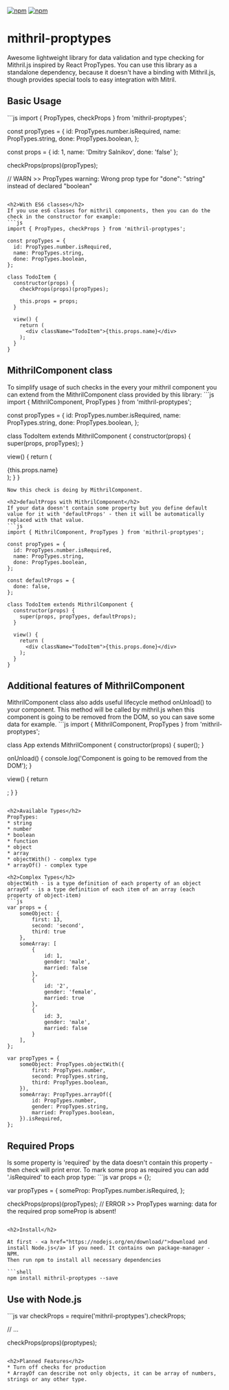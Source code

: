 [![npm](https://img.shields.io/badge/npm-v3.2.1-blue.svg)](https://www.npmjs.com/package/mithril-proptypes)
[![npm](https://img.shields.io/badge/usage-standalone%2Fmithril-green.svg)]()
# mithril-proptypes

Awesome lightweight library for data validation and type checking for Mithril.js inspired by React PropTypes.
You can use this library as a standalone dependency, because it doesn't have a binding with Mithril.js, though provides special tools to easy integration with Mitril.

<h2>Basic Usage</h2>
```js
import { PropTypes, checkProps } from 'mithril-proptypes';

const propTypes = {
  id: PropTypes.number.isRequired,
  name: PropTypes.string,
  done: PropTypes.boolean,
};

const props = {
  id: 1,
  name: 'Dmitry Salnikov',
  done: 'false'
};

checkProps(props)(propTypes);

// WARN >> PropTypes warning: Wrong prop type for "done": "string" instead of declared "boolean"

```

<h2>With ES6 classes</h2>
If you use es6 classes for mithril components, then you can do the check in the constructor for example:
```js
import { PropTypes, checkProps } from 'mithril-proptypes';

const propTypes = {
  id: PropTypes.number.isRequired,
  name: PropTypes.string,
  done: PropTypes.boolean,
};

class TodoItem {
  constructor(props) {
    checkProps(props)(propTypes);
    
    this.props = props;
  }
  
  view() {
    return (
      <div className="TodoItem">{this.props.name}</div>
    );
  }
}
```

<h2>MithrilComponent class</h2>
To simplify usage of such checks in the every your mithril component you can extend from the MithrilComponent class provided by this library:
```js
import { MithrilComponent, PropTypes } from 'mithril-proptypes';

const propTypes = {
  id: PropTypes.number.isRequired,
  name: PropTypes.string,
  done: PropTypes.boolean,
};

class TodoItem extends MithrilComponent {
  constructor(props) {
    super(props, propTypes);
  }
  
  view() {
    return (
      <div className="TodoItem">{this.props.name}</div>
    );
  }
}
```
Now this check is doing by MithrilComponent.

<h2>defaultProps with MithrilComponent</h2>
If your data doesn't contain some property but you define default value for it with 'defaultProps' - then it will be automatically replaced with that value.
```js
import { MithrilComponent, PropTypes } from 'mithril-proptypes';

const propTypes = {
  id: PropTypes.number.isRequired,
  name: PropTypes.string,
  done: PropTypes.boolean,
};

const defaultProps = {
  done: false,
};

class TodoItem extends MithrilComponent {
  constructor(props) {
    super(props, propTypes, defaultProps);
  }
  
  view() {
    return (
      <div className="TodoItem">{this.props.done}</div>
    );
  }
}
```

<h2>Additional features of MithrilComponent</h2>
MithrilComponent class also adds useful lifecycle method onUnload() to your component.
This method will be called by mithril.js when this component is going to be removed from the DOM, so you can save some data for example. 
```js
import { MithrilComponent, PropTypes } from 'mithril-proptypes';

class App extends MithrilComponent {
  constructor(props) {
    super();
  }
  
  onUnload() {
    console.log('Component is going to be removed from the DOM');
  }
  
  view() {
    return <div className="App"></div>;
  }
}
```

<h2>Available Types</h2>
PropTypes:
* string
* number
* boolean
* function
* object
* array
* objectWith() - complex type
* arrayOf() - complex type

<h2>Complex Types</h2>
objectWith - is a type definition of each property of an object
arrayOf - is a type definition of each item of an array (each  property of object-item)
```js
var props = {
    someObject: {
        first: 13,
        second: 'second',
        third: true
    },
    someArray: [
        {
            id: 1,
            gender: 'male',
            married: false
        },
        {
            id: '2',
            gender: 'female',
            married: true
        },
        {
            id: 3,
            gender: 'male',
            married: false
        }
    ],
};

var propTypes = {
    someObject: PropTypes.objectWith({
        first: PropTypes.number,
        second: PropTypes.string,
        third: PropTypes.boolean,
    }),
    someArray: PropTypes.arrayOf({
        id: PropTypes.number,
        gender: PropTypes.string,
        married: PropTypes.boolean,
    }).isRequired,
};

```

<h2>Required Props</h2>
Is some property is 'required' by the data doesn't contain this property - then check will print error.
To mark some prop as required you can add '.isRequired' to each prop type:
```js
var props = {};

var propTypes = {
    someProp: PropTypes.number.isRequired,
};

checkProps(props)(propTypes);
// ERROR >> PropTypes warning: data for the required prop someProp is absent!

```

<h2>Install</h2>

At first - <a href="https://nodejs.org/en/download/">download and install Node.js</a> if you need. It contains own package-manager - NPM.
Then run npm to install all necessary dependencies

```shell
npm install mithril-proptypes --save
```

<h2>Use with Node.js</h2>
```js
var checkProps = require('mithril-proptypes').checkProps;

// ...

checkProps(props)(proptypes);
```

<h2>Planned Features</h2>
* Turn off checks for production
* ArrayOf can describe not only objects, it can be array of numbers, strings or any other type.
